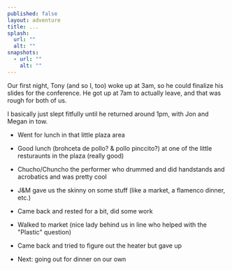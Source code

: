 ```yaml
---
published: false
layout: adventure
title: ...
splash:
  url: ""
  alt: ""
snapshots:
  - url: ""
    alt: "" 
---
```


Our first night, Tony (and so I, too) woke up at 3am, so he could finalize his slides for the conference. He got up at 7am to actually leave, and that was rough for both of us.

I basically just slept fitfully until he returned around 1pm, with Jon and Megan in tow.

- Went for lunch in that little plaza area
- Good lunch (brohceta de pollo? & pollo pinccito?) at one of the little resturaunts in the plaza (really good)
- Chucho/Chuncho the performer who drummed and did handstands and acrobatics and was pretty cool
- J&M gave us the skinny on some stuff (like a market, a flamenco dinner, etc.)
- Came back and rested for a bit, did some work
- Walked to market (nice lady behind us in line who helped with the "Plastic" question)
- Came back and tried to figure out the heater but gave up

- Next: going out for dinner on our own
